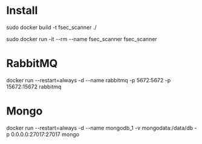 # Install
sudo docker build -t fsec_scanner ./

sudo docker run -it --rm --name fsec_scanner fsec_scanner


# RabbitMQ
docker run --restart=always -d --name rabbitmq -p 5672:5672 -p 15672:15672 rabbitmq
# Mongo
docker run --restart=always -d --name mongodb_1 -v mongodata:/data/db -p 0.0.0.0:27017:27017 mongo
